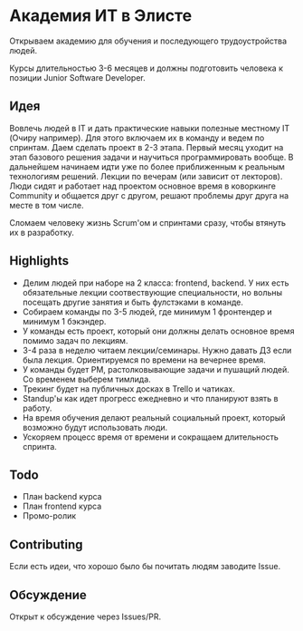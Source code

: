 # Академия ИТ в Элисте

Открываем академию для обучения и последующего трудоустройства людей.

Курсы длительностью 3-6 месяцев и должны подготовить человека к позиции Junior Software Developer.

## Идея

Вовлечь людей в IT и дать практические навыки полезные местному IT (Очиру например). Для этого включаем их в команду и ведем по спринтам. Даем сделать проект в 2-3 этапа. Первый месяц уходит на этап базового решения задачи и научиться программировать вообще. В дальнейшем начинаем идти уже по более приближенным к реальным технологиям решений. Лекции по вечерам (или зависит от лекторов). Люди сидят и работает над проектом основное время в коворкинге Community и общается друг с другом, решают проблемы друг друга на месте в том числе.

Сломаем человеку жизнь Scrum'ом и спринтами сразу, чтобы втянуть их в разработку.

## Highlights
* Делим людей при наборе на 2 класса: frontend, backend. У них есть обязательные лекции соотвествующие специальности, но вольны посещать другие занятия и быть фулстэками в команде.
* Собираем команды по 3-5 людей, где минимум 1 фронтендер и минимум 1 бэкэндер. 
* У команды есть проект, который они должны делать основное время помимо задач по лекциям.
* 3-4 раза в неделю читаем лекции/семинары. Нужно давать ДЗ если была лекция. Ориентируемся по времени на вечернее время. 
* У команды будет PM, растолковывающие задачи и пушащий людей. Со временем выберем тимлида.
* Трекинг будет на публичных досках в Trello и чатиках.
* Standup'ы как идет прогресс ежедневно и что планируют взять в работу.
* На время обучения делают реальный социальный проект, который возможно будут использовать люди.
* Ускоряем процесс время от времени и сокращаем длительность спринта.

## Todo

- План backend курса
- План frontend курса
- Промо-ролик

## Contributing

Если есть идеи, что хорошо было бы почитать людям заводите Issue.

## Обсуждение 

Открыт к обсуждение через Issues/PR.
